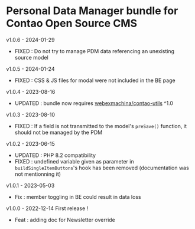 Personal Data Manager bundle for Contao Open Source CMS
======================

v1.0.6 - 2024-01-29
- FIXED : Do not try to manage PDM data referencing an unexisting source model

v1.0.5 - 2024-01-24
- FIXED : CSS & JS files for modal were not included in the BE page

v1.0.4 - 2023-08-16
- UPDATED : bundle now requires [webexmachina/contao-utils](https://github.com/Web-Ex-Machina/contao-utils) ^1.0

v1.0.3 - 2023-08-10
- FIXED : If a field is not transmitted to the model's `preSave()` function, it should not be managed by the PDM

v1.0.2 - 2023-06-15
- UPDATED : PHP 8.2 compatibility
- FIXED : undefined variable given as parameter in `buildSingleItemButtons`'s hook has been removed (documentation was not mentionning it)

v1.0.1 - 2023-05-03
- Fix : member toggling in BE could result in data loss

v1.0.0 - 2022-12-14
First release !

- Feat : adding doc for Newsletter override